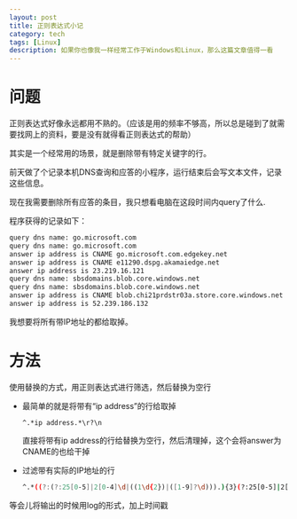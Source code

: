 ```yaml
---
layout: post
title: 正则表达式小记
category: tech
tags: [Linux]
description: 如果你也像我一样经常工作于Windows和Linux，那么这篇文章值得一看
---
```




# 问题

正则表达式好像永远都用不熟的。（应该是用的频率不够高，所以总是碰到了就需要找网上的资料，要是没有就得看正则表达式的帮助）

其实是一个经常用的场景，就是删除带有特定关键字的行。

前天做了个记录本机DNS查询和应答的小程序，运行结束后会写文本文件，记录这些信息。

现在我需要删除所有应答的条目，我只想看电脑在这段时间内query了什么.

程序获得的记录如下：

```bash
query dns name: go.microsoft.com
query dns name: go.microsoft.com
answer ip address is CNAME go.microsoft.com.edgekey.net
answer ip address is CNAME e11290.dspg.akamaiedge.net
answer ip address is 23.219.16.121
query dns name: sbsdomains.blob.core.windows.net
query dns name: sbsdomains.blob.core.windows.net
answer ip address is CNAME blob.chi21prdstr03a.store.core.windows.net
answer ip address is 52.239.186.132
```

我想要将所有带IP地址的都给取掉。

# 方法

使用替换的方式，用正则表达式进行筛选，然后替换为空行

- 最简单的就是将带有“ip address”的行给取掉

  ```re
  ^.*ip address.*\r?\n
  ```

  直接将带有ip address的行给替换为空行，然后清理掉，这个会将answer为CNAME的也给干掉

- 过滤带有实际的IP地址的行

  ```bash
  ^.*((?:(?:25[0-5]|2[0-4]\d|((1\d{2})|([1-9]?\d))).){3}(?:25[0-5]|2[0-4]\d|((1\d{2})|([1-9]?\d)))).*\r?\n
  ```

  

等会儿将输出的时候用log的形式，加上时间戳